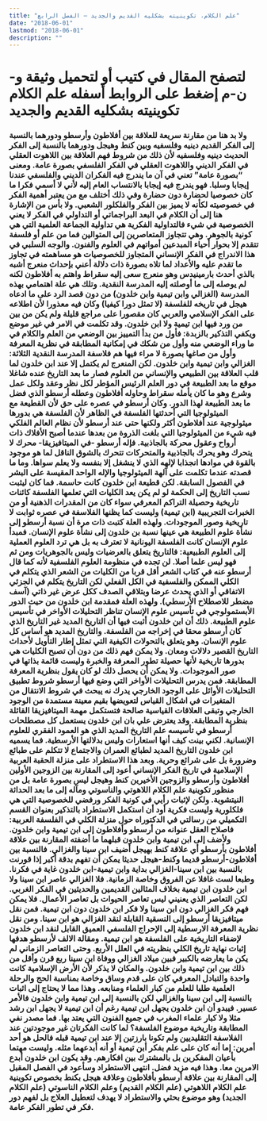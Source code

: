 ```yaml
---
title: "علم الكلام، تكوينيته بشكليه القديم والجديد – الفصل الرابع"
date: "2018-06-01"
lastmod: "2018-06-01"
description: ""
---
```

# **لتصفح المقال في كتيب أو لتحميل وثيقة و-ن-م إضغط على الروابط أسفله** **علم الكلام تكوينيته بشكليه القديم والجديد**

### ولا بد هنا من مقارنة سريعة للعلاقة بين أفلاطون وأرسطو ودورهما بالنسبة إلى الفكر القديم دينيه وفلسفيه وبين كنط وهيجل ودورهما بالنسبة إلى الفكر الحديث دينيه وفلسفيه لأن ذلك من شروط فهم العلاقة بين اللاهوت العقلي في الفكر الديني واللاهوت العقلي في الفكر الفلسفي بصورة عامة. ومعنى “بصورة عامة” تعني في آن ما يندرج فيه الفكران الديني والفلسفي عندنا إيجابا وسلبا. فهو يندرج فيه إيجابا بالانتساب العام إليه لأني لا أسمي فكرا ما كان خصوصيا لحضارة دون حضارة وفي ذلك أختلف مع من يعتبر أهمية الفكر في خصوصيته لكأنه لا يميز بين الفكر والفلكلور الشعبي. ولا بأس من الإشارة هنا إلى أن الكلام في البعد البراجماتي أو التداولي في الفكر لا يعني الخصوصية في شيء فالتداولية الفكرية هي تداولية الجماعة العلمية التي هي كونية بالجوهر. وهي تتجاوز المتعاصرين إلى المتوالين فما من علم أو فلسفة تتقدم إلا بحوار أحياء المبدعين أمواتهم في العلوم والفنون. والوجه السلبي في هذا الاندراج في الفكر الإنساني المتجاوز للخصوصيات هو مساهمته في تجاوز ما تقدم عليه والأعداد لما تلاه بصورة ذات دلالة أعني بإحداث منعرج أشبه بالذي أحدث بارمينيدس وهو منعرج سعى إليه سقراط واهتم به أفلاطون لكنه لم يوصله إلى ما أوصلته إليه المدرسة النقدية. وتلك هي علة اهتمامي بهذه المدرسة (الغزالي وابن تيمية وابن خلدون) من دون قصد الرد على ما ادعاه هيجل في تاريخه للفلسفة (لا تمثل دورا كيفيا) وكان فيه معذورا لأن اطلاعه على الفكر الإسلامي والعربي كان مقصورا على مراجع قليلة ولم يكن من بين من ورد فيها ابن تيمية ولا ابن خلدون. وقد تكلمت في الامر في غير موضع ويكفي التذكير بالزبدة: فأول من بدأ التمييز بين الوضعي من العلم والكلام في ما وراء الوضعي منه وأول من شكك في إمكانية المطابقة في نظرية المعرفة وأول من صاغها بصورة لا مراء فيها هم فلاسفة المدرسة النقدية الثلاثة: الغزالي وابن تيمية وابن خلدون. لكن المنعرج لم يكتمل إلا عند ابن خلدون لما قلب العلاقة بين الطبيعي والإنساني من العلوم فصار ما بعد التاريخ عنده شاغلا موقع ما بعد الطبيعة في دور العلم الرئيس المؤطر لكل نظر وعقد ولكل عمل وشرع وهو ما كان يأمله سقراط وحاوله أفلاطون وعطله أرسطو الذي فضل ما بعد الطبيعة لهذا الدور. وكان أرسطو في عصره على حق لأن القطيعة مع الميثولوجيا التي أحدثتها الفلسفة في الظاهر لأن الفلسفة هي بدورها ميثولوجية عند أفلاطون أكثر ولكنها حتى عند أرسطو لأن نظام العالم الفلكي فيه شيء من الميثولوجيا التي بلغت الذروة من بعدها عندما أصبح الأفلاك ذات أرواح وعقول محركة بالجاذبية. فإله أرسطو -في الميتافيزيقا- محرك لا يتحرك وهو يحرك بالجاذبية والمتحركات تتحرك بالشوق الناقل لما هو موجود بالقوة في موادها انجذابا لإلهه الذي لا ينشغل إلا بنفسه ولا يعلم سواها. وما ما قصدته عندما تكلمت على آلهة الميثولوجيا والإله الواحد المقيسة على البشر في الفصول السابقة. لكن قطيعة ابن خلدون كانت حاسمة. فما كان ليثبت نسب التاريخ إلى الحكمة لو لم يكن يعد الكليات التي تعلمها الفلسفة كائنات تاريخية وحصيلة التراكم المعرفي سواء كان من المقدرات الذهنية أو من الخبرات التجريبية (ابن تيمية) وليست كما يظنها الفلاسفة في عصره ثوابت لا تاريخية وصور الموجودات. ولهذه العلة كتبت ذات مرة أن نسبة أرسطو إلى نشأة علوم الطبيعة هي عينها نسبة بن خلدون إلى نشأة علوم الإنسان. فمبدأ علوم الإنسان كانت الفلسفة اليونانية لا تعترف به بل هي ترد العلوم العملية إلى العلوم الطبيعية: فالتاريخ يتعلق بالعرضيات وليس بالجوهريات ومن ثم فهو ليس علما أصلا. لن تجده في منظومة العلوم الفلسفية لأنه كما قال أرسطو عنه في كتاب الشعر أقل قربا من الكليات من الشعر الذي يتكلم في الكلي الممكن والفلسفية في الكل الفعلي لكن التاريخ يتكلم في الجزئي الاتفاقي أو الذي يحدث عرضا وبتلاقي الصدف ككل عرض غير ذاتي (آسف مضطر للاصطلاح الأرسطي). ولهذه العلة فمقدمة ابن خلدون من حيث الدور الأبستمولوجي في تأسيس علوم الإنسان تناظر التحليلات الأواخر في تأسيس علوم الطبيعة. ذلك أن ابن خلدون أثبت فيها أن التاريخ المديد غير التاريخ الذي كان أرسطو محقا في إخراجه من الفلسفة. والتاريخ المديد هو أساس كل علوم الإنسان. وهو يتعلق بالتحولات الكيفية التي تمثل إطار التأويل لأحداث التاريخ القصير دلالات ومعان. ولا يمكن فهم ذلك من دون أن تصبح الكليات هي بدورها تاريخية لأنها حصيلة تطور المعرفة والخبرة وليست قائمة بذاتها في صور الموجودات. ولا يمكن أن يحصل ذلك لو كان يقول بنظرية المعرفة المطابقة. فمن يدرس التحليلات الأواخر التي وضع فيها أرسطو شروط تطبيق التحليلات الأوائل على الوجود الخارجي يدرك نه يبحث في شروط الانتقال من المتغيرات في اشكال القياس لتعويضها بقيم معينة مستمدة من الوجود الخارجي وتبقى العلاقات القياسية صالحة فتستكمل مهمة الميتافيزيقا القائلة بنظرية المطابقة. وقد يعترض علي بان ابن خلدون يستعمل كل مصطلحات أرسطو في تأسيسه علم التاريخ المديد الذي هو العمود الفقري للعلوم الإنسانية. لكني بينت كيف أنها استعارات وليس بدلالتها الأرسطية. فما يسميه ابن خلدون التاريخ المديد لطبائع العمران والاجتماع لا تتكلم على طبائع وضرورة بل على شرائع وحرية. وبعد هذا الاستطراد على منزلة الحقبة العربية الإسلامية في تاريخ الفكر الإنساني أعود إلى المقارنة بين الزوجين الأولين أفلاطون وأرسطو والزوجين الأخيرين كنط وهيجل ليس بصورة عامة بل من منظور تكوينية علم الكلام اللاهوتي والناسوتي ومآله إلى ما بعد الحداثة النيتشوية. ولكن لإثبات رأيي في كونية الفكر ورفضي للخصوصية التي هي فلكلورية وليست فكرية أود أن استكمل الاستطراد بالتذكير بعنوان القسم التكميلي من رسالتي في الدكتوراه حول منزلة الكلي في الفلسفة العربية: فاصلاح العقل عنوانه من أرسطو وأفلاطون إلى ابن تيمية وابن خلدون. ولأضف إلى ابن تيمية وابن خلدون قبلهما ما أضفته المقارنة بين علاقة أفلاطون بأرسطو أي علاقة كنط بهيجل أضيف ابن سينا والغزالي. فالنسبة بين أفلاطون-أرسطو قديما وكنط-هيجل حديثا يمكن أن تفهم بدقة أكبر إذا قورنت بالنسبة بين ابن سينا-الغزالي بداية وابن تيمية-ابن خلدون غاية في فكرنا. وطبعا لست غافلا عن الفروق وخاصة الزمانية. فلا الغزالي عاصر ابن سينا ولا ابن خلدون ابن تيمية بخلاف المثالين القديمين والحديثين في الفكر الغربي. لكن التعاصر الذي يعنيني ليس تعاصر الحيوات بل تعاصر الأعمال. فلا يمكن فهم فكر الغزالي دون ابن سينا ولا فكر ابن خلدون دون ابن تيمية. فمن نقل ميتافيزيقا أرسطو إلى النسقية القابلة لنقد الغزالي هو ابن سينا. ومن نقل نظرية المعرفة الارسطية إلى الإحراج الفلسفي العميق القابل لنقد ابن خلدون لإضفاء التاريخية على الفلسفة هو ابن تيمية. ومقالة الالف لأرسطو هدفها إثبات نهاية تاريخ الكلي بنظريته في العلل الأربع. وحتى التعاصر الزماني لم يكن ما يعارضه بالكبير فبين ميلاد الغزالي ووفاة ابن سينا ربع قرن وأقل من ذلك بين ابن تيمية وابن خلدون. والمكان لا يذكر لأن الأرض الإسلامية كانت واحدة والتبادل المعرفي كان على قدم وساق وخاصة بمناسبة الحج والرحلة العلمية طلبا للعلم من كبار العلماء ومنابعه. وهذا مما لا يحتاج إلى اثبات بالنسبة إلى ابن سينا والغزالي لكن بالنسبة إلى ابن تيمية وابن خلدون فالأمر عسير. فيبدو أن ابن خلدون يجهل ابن تيمية رغم أن ابن تيمية لا يجهل ابن رشد مثلا ولا كبار علماء المغرب في جميع الفنون التي يعتد بها. فما مصدر نفي المطابقة وتاريخية موضوع الفلسفة؟ لما كانت الفكرتان غير موجودتين عند الفلاسفة التقليديين ولم تكونا بارزتين إلا عند ابن تيمية قبله فالحل هو أحد أمرين: إما أنه كان على علم بفكر أبن تيمية أو أنه أبدعهما مثله. وليست مهتما بأعيان المفكرين بل بالمشترك بين افكارهم. وقد يكون ابن خلدون أبدع الامرين معا. وهذا فيه مزيد فضل. انتهى الاستطراد وسأعود في الفصل المقبل إلى المقارنة بين علاقة أرسطو بأفلاطون وعلاقة هيجل بكنط بخصوص تكوينية علم الكلام اللاهوتي (علم الكلام القديم) وعلم الكلام الناسوتي (علم الكلام الجديد) وهو موضوع بحثي والاستطراد لا يهدف لتعطيل العلاج بل لفهم دور فكر في تطور الفكر عامة.

###